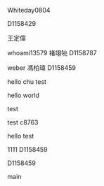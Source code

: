 
Whiteday0804

D1158429

王定偉


whoami13579 褚翊喨 D1158787



weber 馮柏瑋 D1158459

hello chu
test

hello world

test

test
c8763

hello
test

1111
D1158459

D1158459

 main

